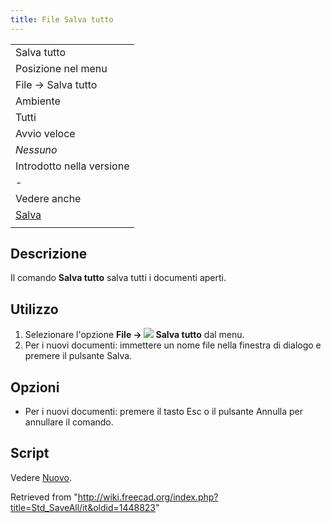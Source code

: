 ```yaml
---
title: File Salva tutto
---
```

|  |
| --- |
| Salva tutto |
| Posizione nel menu |
| File → Salva tutto |
| Ambiente |
| Tutti |
| Avvio veloce |
| *Nessuno* |
| Introdotto nella versione |
| - |
| Vedere anche |
| [Salva](/Std_Save/it "Std Save/it") |
|  |

## Descrizione

Il comando **Salva tutto** salva tutti i documenti aperti.

## Utilizzo

1. Selezionare l'opzione **File → ![](/images/Std_SaveAll.svg) Salva tutto** dal menu.
2. Per i nuovi documenti: immettere un nome file nella finestra di dialogo e premere il pulsante Salva.

## Opzioni

* Per i nuovi documenti: premere il tasto Esc o il pulsante Annulla per annullare il comando.

## Script

Vedere [Nuovo](/Std_New/it#Script "Std New/it").

Retrieved from "<http://wiki.freecad.org/index.php?title=Std_SaveAll/it&oldid=1448823>"